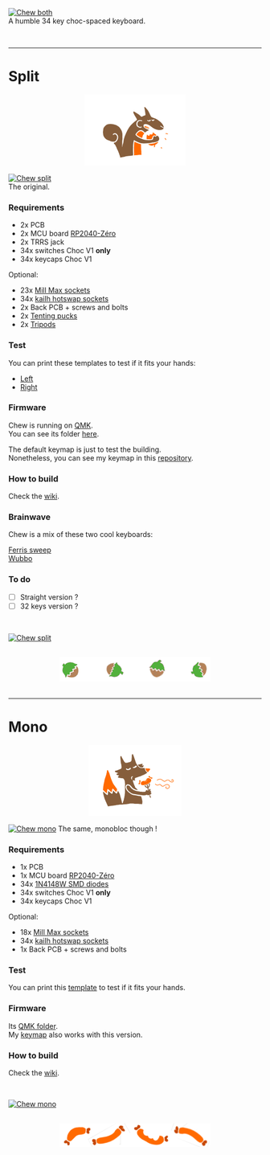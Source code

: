 [![Chew both](https://live.staticflickr.com/65535/53759959610_2960edcb50_b.jpg)](https://live.staticflickr.com/65535/53759959610_0c255fe2d4_o.png)  
A humble 34 key choc-spaced keyboard.

&nbsp;

---

# Split

<div align="center">
  <img src="./images/squirrel_brown.png">
</div>

<!-- [![Chew split](https://live.staticflickr.com/65535/53745130678_97ce7dfedf_b.jpg)](https://live.staticflickr.com/65535/53745130678_2d3318d279_o.png) -->  
[![Chew split](https://live.staticflickr.com/65535/53745130683_c98f1a152b_b.jpg)](https://live.staticflickr.com/65535/53745130683_90aa38b210_o.png)  
The original.

### Requirements

- 2x PCB
- 2x MCU board [RP2040-Zéro](https://www.waveshare.com/wiki/RP2040-Zero)
- 2x TRRS jack
- 34x switches Choc V1 **only**
- 34x keycaps Choc V1

Optional:
- 23x [Mill Max sockets](https://splitkb.com/collections/keyboard-parts/products/mill-max-low-profile-sockets)
- 34x [kailh hotswap sockets](https://cdn.shopify.com/s/files/1/0588/1108/9090/files/5118-Choc-Socket.pdf?v=1686715063)
- 2x Back PCB + screws and bolts
- 2x [Tenting pucks](https://splitkb.com/collections/keyboard-parts/products/tenting-puck)
- 2x [Tripods](https://www.manfrotto.com/us-en/pocket-support-large-black-mp3-bk/)

### Test

You can print these templates to test if it fits your hands:  
- [Left](./images/shape_left.pdf)
- [Right](./images/shape_right.pdf)

### Firmware

Chew is running on [QMK](https://docs.qmk.fm/#/).  
You can see its folder [here](https://github.com/qmk/qmk_firmware/tree/master/keyboards/chew).  

The default keymap is just to test the building.  
Nonetheless, you can see my keymap in this [repository](https://github.com/flinguenheld/chew_keymap).

### How to build

Check the [wiki](https://github.com/flinguenheld/chew/wiki).

### Brainwave

Chew is a mix of these two cool keyboards:  

[Ferris sweep](https://github.com/davidphilipbarr/Sweep)  
[Wubbo](https://github.com/cacheworks/Wubbo)

### To do

- [ ] Straight version ?
- [ ] 32 keys version ?

&nbsp;

[![Chew split](https://live.staticflickr.com/65535/53744026347_a95fe6d897_b.jpg)](https://live.staticflickr.com/65535/53744026347_a0a3bbedb4_o.png)

<div align="center" style="margin: 30px;">
  <img src="./images/hazelnuts.png">
</div>

---

# Mono

<div align="center">
  <img src="./images/fox_brown.png">
</div>

<!-- [![Chew mono](https://live.staticflickr.com/65535/53759880304_2e97179f76_b.jpg)](https://live.staticflickr.com/65535/53759880304_b9eb4130cf_o.png) -->
[![Chew mono](https://live.staticflickr.com/65535/53759543226_57e3d6354f_b.jpg)](https://live.staticflickr.com/65535/53759543226_decbf17d2a_o.png)
The same, monobloc though !


### Requirements

- 1x PCB
- 1x MCU board [RP2040-Zéro](https://www.waveshare.com/wiki/RP2040-Zero)
- 34x [1N4148W SMD diodes](https://splitkb.com/collections/keyboard-parts/products/smd-diodes)
- 34x switches Choc V1 **only**
- 34x keycaps Choc V1

Optional:
- 18x [Mill Max sockets](https://splitkb.com/collections/keyboard-parts/products/mill-max-low-profile-sockets)
- 34x [kailh hotswap sockets](https://cdn.shopify.com/s/files/1/0588/1108/9090/files/5118-Choc-Socket.pdf?v=1686715063)
- 1x Back PCB + screws and bolts

### Test

You can print this [template](./images/shape_mono.pdf) to test if it fits your hands.

### Firmware

Its [QMK folder](https://github.com/qmk/qmk_firmware/tree/master/keyboards/chew_mono).  
My [keymap](https://github.com/flinguenheld/chew_keymap) also works with this version. 

### How to build

Check the [wiki](https://github.com/flinguenheld/chew/wiki).

&nbsp;

[![Chew mono](https://live.staticflickr.com/65535/53758638612_167c55f840_o.png)](https://live.staticflickr.com/65535/53758638612_167c55f840_o.png)

<div align="center" style="margin: 30px;">
  <img src="./images/sausages.png">
</div>
